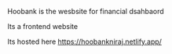 Hoobank is the wesbsite for financial dsahbaord

Its a frontend website

Its hosted here
https://hoobankniraj.netlify.app/
